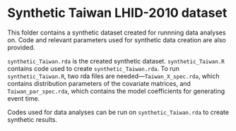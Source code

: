 # Synthetic Taiwan LHID-2010 dataset
This folder contains a synthetic dataset created for runnning data analyses on. Code and relevant parameters used for synthetic data creation are also provided.

`synthetic_Taiwan.rda` is the created synthetic dataset.
`synthetic_Taiwan.R` contains code used to create `synthetic_Taiwan.rda`.
To run `synthetic_Taiwan.R`, two rda files are needed—`Taiwan_X_spec.rda`, which contains distribution parameters of the covariate matrices, and `Taiwan_par_spec.rda`, which contains the model coefficients for generating event time.

Codes used for data analyses can be run on `synthetic_Taiwan.rda` to create synthetic results.
